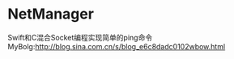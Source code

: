# NetManager
Swift和C混合Socket编程实现简单的ping命令
MyBolg:http://blog.sina.com.cn/s/blog_e6c8dadc0102wbow.html
